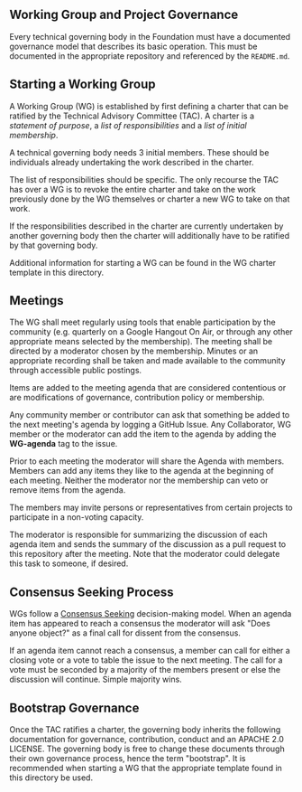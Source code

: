 ## Working Group and Project Governance

Every technical governing body in the Foundation must have a documented
governance model that describes its basic operation. This must be documented in
the appropriate repository and referenced by the `README.md`.

## Starting a Working Group

A Working Group (WG) is established by first defining a charter that can be
ratified by the Technical Advisory Committee (TAC). A charter is a *statement
of purpose*, a *list of responsibilities* and a *list of initial membership*.

A technical governing body needs 3 initial members. These should be individuals
already undertaking the work described in the charter.

The list of responsibilities should be specific. The only recourse the TAC has
over a WG is to revoke the entire charter and take on the work previously done
by the WG themselves or charter a new WG to take on that work.

If the responsibilities described in the charter are currently undertaken by
another governing body then the charter will additionally have to be ratified by
that governing body.

Additional information for starting a WG can be found in the WG charter template
in this directory.

## Meetings

The WG shall meet regularly using tools that enable participation by the
community (e.g. quarterly on a Google Hangout On Air, or through any other
appropriate means selected by the membership). The meeting shall be directed by
a moderator chosen by the membership. Minutes or an appropriate recording shall
be taken and made available to the community through accessible public postings.

Items are added to the meeting agenda that are considered contentious or are
modifications of governance, contribution policy or membership.

Any community member or contributor can ask that something be added to the next
meeting's agenda by logging a GitHub Issue. Any Collaborator, WG member or the
moderator can add the item to the agenda by adding the **WG-agenda** tag to the
issue.

Prior to each meeting the moderator will share the Agenda with members. Members
can add any items they like to the agenda at the beginning of each meeting.
Neither the moderator nor the membership can veto or remove items from the
agenda.

The members may invite persons or representatives from certain projects to
participate in a non-voting capacity.

The moderator is responsible for summarizing the discussion of each agenda item
and sends the summary of the discussion as a pull request to this repository
after the meeting. Note that the moderator could delegate this task to someone,
if desired.

## Consensus Seeking Process

WGs follow a [Consensus Seeking][] decision-making model. When an agenda item
has appeared to reach a consensus the moderator will ask "Does anyone object?"
as a final call for dissent from the consensus.

If an agenda item cannot reach a consensus, a member can call for either a
closing vote or a vote to table the issue to the next meeting. The call for a
vote must be seconded by a majority of the members present or else the
discussion will continue. Simple majority wins.

## Bootstrap Governance

Once the TAC ratifies a charter, the governing body inherits the following
documentation for governance, contribution, conduct and an APACHE 2.0 LICENSE.
The governing body is free to change these documents through their own
governance process, hence the term "bootstrap". It is recommended when starting
a WG that the appropriate template found in this directory be used.

[Consensus Seeking]: http://en.wikipedia.org/wiki/Consensus-seeking_decision-making
